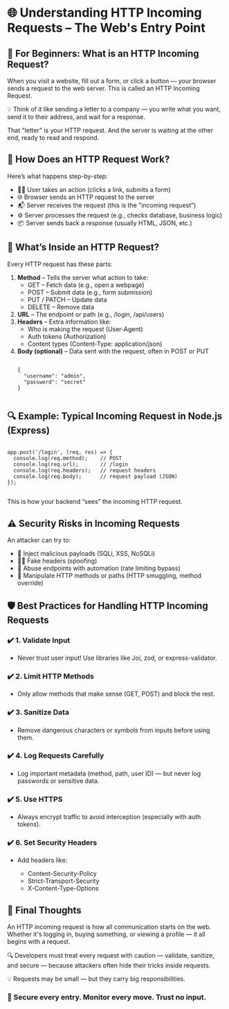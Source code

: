 <!DOCTYPE html>
<html lang="en">
<head>
  <meta charset="UTF-8">
  <meta name="viewport" content="width=device-width, initial-scale=1">
</head>
<body>

  <h1>🌐 Understanding HTTP Incoming Requests – The Web's Entry Point</h1>

  <h2>👶 For Beginners: What is an HTTP Incoming Request?</h2>
  <p>
    When you visit a website, fill out a form, or click a button — your browser sends a request to the web server. This is called an HTTP Incoming Request.
  </p>
  <p>
    💡 Think of it like sending a letter to a company — you write what you want, send it to their address, and wait for a response.
  </p>
  <p>
    That "letter" is your HTTP request. And the server is waiting at the other end, ready to read and respond.
  </p>

  <h2>🚀 How Does an HTTP Request Work?</h2>
  <p>Here’s what happens step-by-step:</p>
  <ul>
    <li>🧑‍💻 User takes an action (clicks a link, submits a form)</li>
    <li>🌐 Browser sends an HTTP request to the server</li>
    <li>📬 Server receives the request (this is the "incoming request")</li>
    <li>⚙️ Server processes the request (e.g., checks database, business logic)</li>
    <li>📦 Server sends back a response (usually HTML, JSON, etc.)</li>
  </ul>

  <h2>📩 What’s Inside an HTTP Request?</h2>
  <p>Every HTTP request has these parts:</p>
  <ol>
    <li>
      <strong>Method</strong> – Tells the server what action to take:
      <ul>
        <li>GET – Fetch data (e.g., open a webpage)</li>
        <li>POST – Submit data (e.g., form submission)</li>
        <li>PUT / PATCH – Update data</li>
        <li>DELETE – Remove data</li>
      </ul>
    </li>
    <li>
      <strong>URL</strong> – The endpoint or path (e.g., /login, /api/users)
    </li>
    <li>
      <strong>Headers</strong> – Extra information like:
      <ul>
        <li>Who is making the request (User-Agent)</li>
        <li>Auth tokens (Authorization)</li>
        <li>Content types (Content-Type: application/json)</li>
      </ul>
    </li>
    <li>
      <strong>Body (optional)</strong> – Data sent with the request, often in POST or PUT
      <pre><code>
{
  "username": "admin",
  "password": "secret"
}
      </code></pre>
    </li>
  </ol>

  <h2>🔍 Example: Typical Incoming Request in Node.js (Express)</h2>
  <pre><code>
app.post('/login', (req, res) => {
  console.log(req.method);    // POST
  console.log(req.url);       // /login
  console.log(req.headers);   // request headers
  console.log(req.body);      // request payload (JSON)
});
  </code></pre>
  <p>This is how your backend “sees” the incoming HTTP request.</p>

  <h2>⚠️ Security Risks in Incoming Requests</h2>
  <p>An attacker can try to:</p>
  <ul>
    <li>🧬 Inject malicious payloads (SQLi, XSS, NoSQLi)</li>
    <li>🦹‍♂️ Fake headers (spoofing)</li>
    <li>🔁 Abuse endpoints with automation (rate limiting bypass)</li>
    <li>🧩 Manipulate HTTP methods or paths (HTTP smuggling, method override)</li>
  </ul>

  <h2>🛡️ Best Practices for Handling HTTP Incoming Requests</h2>
  <h3>✔️ 1. Validate Input</h3>
  <ul>
    <li>Never trust user input! Use libraries like Joi, zod, or express-validator.</li>
  </ul>

  <h3>✔️ 2. Limit HTTP Methods</h3>
  <ul>
    <li>Only allow methods that make sense (GET, POST) and block the rest.</li>
  </ul>

  <h3>✔️ 3. Sanitize Data</h3>
  <ul>
    <li>Remove dangerous characters or symbols from inputs before using them.</li>
  </ul>

  <h3>✔️ 4. Log Requests Carefully</h3>
  <ul>
    <li>Log important metadata (method, path, user ID) — but never log passwords or sensitive data.</li>
  </ul>

  <h3>✔️ 5. Use HTTPS</h3>
  <ul>
    <li>Always encrypt traffic to avoid interception (especially with auth tokens).</li>
  </ul>

  <h3>✔️ 6. Set Security Headers</h3>
  <ul>
    <li>Add headers like:</li>
    <ul>
      <li>Content-Security-Policy</li>
      <li>Strict-Transport-Security</li>
      <li>X-Content-Type-Options</li>
    </ul>
  </ul>

  <h2>🚀 Final Thoughts</h2>
  <p>
    An HTTP incoming request is how all communication starts on the web. Whether it's logging in, buying something, or viewing a profile — it all begins with a request.
  </p>
  <p>
    🔍 Developers must treat every request with caution — validate, sanitize, and secure — because attackers often hide their tricks inside requests.
  </p>
  <p>
    💡 Requests may be small — but they carry big responsibilities.
  </p>
  <h3>🔐 Secure every entry. Monitor every move. Trust no input.</h3>

</body>
</html>
